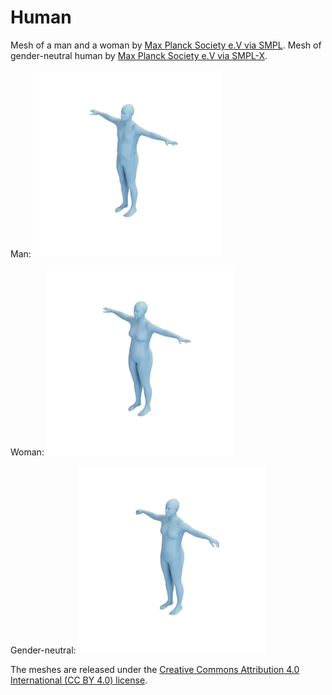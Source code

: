 # Human

Mesh of a man and a woman by [Max Planck Society e.V via SMPL](https://smpl.is.tue.mpg.de/bodylicense). Mesh of gender-neutral human by [Max Planck Society e.V via SMPL-X](https://smpl-x.is.tue.mpg.de/bodylicense.html).

Man:
![human_man](human_man.png)

Woman:
![human_woman](human_woman.png)

Gender-neutral:
![human_neutral](human_neutral.png)

The meshes are released under the [Creative Commons Attribution 4.0 International (CC BY 4.0) license](https://creativecommons.org/licenses/by/4.0/).

